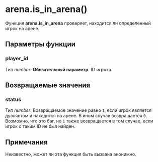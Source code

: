# arena.is_in_arena()
Функция **arena.is_in_arena** проверяет, находится ли определенный игрок на арене.

## Параметры функции
### player_id
Тип *number*. **Обязательный параметр**. ID игрока.

## Возвращаемые значения
### status
Тип *number*. Возвращаемое значение равно `1`, если игрок является дуэлянтом и находится на арене. В ином случае возвращается `0`. Возможно, что это баг, но `1` также возвращается в том случае, если игрок с таким ID не был найден.

## Примечания
Неизвестно, может ли эта функция быть вызвана анонимно.